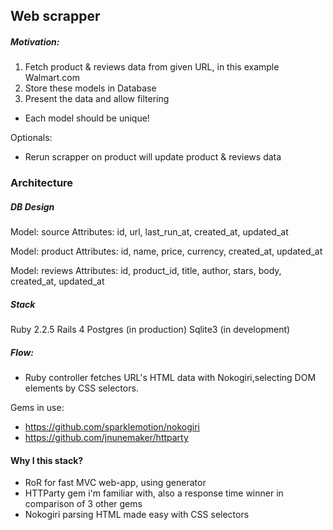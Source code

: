## Web scrapper

##### Motivation:
1. Fetch product & reviews data from given URL, in this example Walmart.com
2. Store these models in Database
3. Present the data and allow filtering

- Each model should be unique!

Optionals:
- Rerun scrapper on product will update product & reviews data

### Architecture

##### DB Design
Model: source
Attributes: id, url, last_run_at, created_at, updated_at

Model: product
Attributes: id, name, price, currency, created_at, updated_at

Model: reviews
Attributes: id, product_id, title, author, stars, body, created_at, updated_at


##### Stack
Ruby 2.2.5
Rails 4
Postgres (in production)
Sqlite3 (in development)

##### Flow:
- Ruby controller fetches URL's HTML data with Nokogiri,selecting DOM elements by CSS selectors.


Gems in use:
- https://github.com/sparklemotion/nokogiri
- https://github.com/jnunemaker/httparty

#### Why I this stack?
- RoR for fast MVC web-app, using generator
- HTTParty gem i'm familiar with, also a response time winner in comparison of 3 other gems
- Nokogiri parsing HTML made easy with CSS selectors
